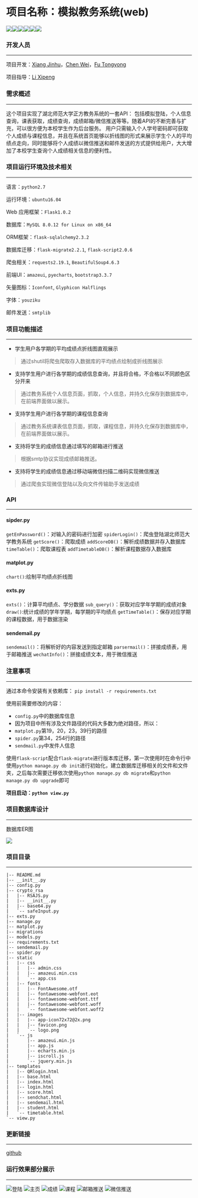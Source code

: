 # 项目名称：模拟教务系统(web)  
[![](https://travis-ci.org/Alamofire/Alamofire.svg?branch=master)](https://travis-ci.org/Alamofire/Alamofire)![](https://img.shields.io/badge/python-2.7-orange.svg)![](https://img.shields.io/badge/github-@Edusystem-blue.svg?colorA=abcdef)![](https://img.shields.io/badge/platform-flask-lightgrey.svg)![](https://img.shields.io/badge/HBNU-jwxt-red.svg)![](https://travis-ci.org/Alamofire/Alamofire.svg?branch=master)

### 开发人员
---

项目开发：[Xiang Jinhu](https://github.com/chirsxjh)，[Chen Wei](https://github.com/Cris0525)，[Fu Tongyong](https://github.com/CANYOUFINDIT)

项目指导：[Li Xipeng](https://github.com/hahaps)

### 需求概述
---
这个项目实现了湖北师范大学正方教务系统的一套API： 包括模拟登陆，个人信息查询，课表获取，成绩查询，成绩邮箱/微信推送等等。随着API的不断完善与扩充，可以很方便为本校学生作为后台服务。 
用户只需输入个人学号密码即可获取个人成绩与课程信息，并且在系统首页能够以折线图的形式来展示学生个人的平均绩点走向，同时能够将个人成绩以微信推送和邮件发送的方式提供给用户，大大增加了本校学生查询个人成绩相关信息的便利性。

### 项目运行环境及技术相关
---
语言：`python2.7`

运行环境：`ubuntu16.04`

Web 应用框架：`Flask1.0.2`

数据库：`MySQL 8.0.12 for Linux on x86_64`

ORM框架：`flask-sqlalchemy2.3.2`

数据库迁移：`flask-migrate2.2.1`, `flask-script2.0.6`

爬虫相关：`requests2.19.1`, `BeautifulSoup4.6.3`

前端UI：`amazeui`, `pyecharts`, `bootstrap3.3.7`

矢量图标：`Iconfont`, `Glyphicon Halflings`

字体：`youziku`

邮件发送：`smtplib`


### 项目功能描述
---

* 学生用户各学期的平均成绩点折线图直观展示
>通过shutil将爬虫爬取存入数据库的平均绩点绘制成折线图展示
* 支持学生用户进行各学期的成绩信息查询，并且将合格，不合格以不同颜色区分开来
> 通过教务系统个人信息页面，抓取，个人信息，并持久化保存到数据库中，在前端界面做以展示。
* 支持学生用户进行各学期的课程信息查询
> 通过教务系统课表信息页面，抓取，课程信息，并持久化保存到数据库中，在前端界面做以展示。
* 支持将学生的成绩信息通过填写的邮箱进行推送
> 根据smtp协议实现成绩邮箱推送。
* 支持将学生的成绩信息通过移动端微信扫描二维码实现微信推送
> 通过爬虫实现微信登陆以及向文件传输助手发送成绩

### API
---

#### sipder.py
`getEnPassword()`：对输入的密码进行加密
`spiderLogin()`：爬虫登陆湖北师范大学教务系统
`getScore()`：爬取成绩
`addScoreDB()`：解析成绩数据并存入数据库
`timeTable()`：爬取课程表
`addTimetableDB()`：解析课程数据存入数据库
#### matplot.py
`chart()`:绘制平均绩点折线图
#### exts.py
`exts()`：计算平均绩点、学分数据
`sub_query()`：获取对应学年学期的成绩对象
`draw()`:统计成绩的学年学期，每学期的平均绩点
`getTimeTable()`：保存对应学期的课程数据，用于数据渲染
#### sendemail.py
`sendemail()`：将解析好的内容发送到指定邮箱
`parsermail()`：拼接成绩表，用于邮箱推送
`wechatInfo()`：拼接成绩文本，用于微信推送

### 注意事项
---

通过本命令安装有关依赖库：
`pip install -r requirements.txt`

使用前需要修改的内容：
- `config.py`中的数据库信息
- 因为项目中所有涉及文件路径的代码大多数为绝对路径，所以：
 - `matplot.py`第19，20，23，39行的路径
 - `spider.py`第34，254行的路径
- `sendmail.py`中发件人信息

使用`flask-script`配合`flask-migrate`进行版本库迁移，第一次使用时在命令行中使用`python manage.py db init`进行初始化，建立数据库迁移相关的文件和文件夹，之后每次需要迁移依次使用`python manage.py db migrate`和`python manage.py db upgrade`即可

**项目启动：`python view.py`**

### 项目数据库设计
---

 数据库ER图

![](http://a1.qpic.cn/psb?/V13uRwZ41wvDRP/4BKeiFjdQkOUYkBlA6iIoxf3BQUW1ZzvSupBg0dS6u0!/c/dGwBAAAAAAAA&ek=1&kp=1&pt=0&bo=JQNGAgAAAAADF1A!&tl=1&vuin=2018982763&tm=1539486000&sce=60-2-2&rf=0-0)


### 项目目录
---

```
|-- README.md
|-- __init__.py
|-- config.py
|-- crypto_rsa
|   |-- RSAJS.py
|   |-- __init__.py
|   |-- base64.py
|   `-- safeInput.py
|-- exts.py
|-- manage.py
|-- matplot.py
|-- migrations
|-- models.py
|-- requirements.txt
|-- sendemail.py
|-- spider.py
|-- static
|   |-- css
|   |   |-- admin.css
|   |   |-- amazeui.min.css
|   |   `-- app.css
|   |-- fonts
|   |   |-- FontAwesome.otf
|   |   |-- fontawesome-webfont.eot
|   |   |-- fontawesome-webfont.ttf
|   |   |-- fontawesome-webfont.woff
|   |   `-- fontawesome-webfont.woff2
|   |-- images
|   |   |-- app-icon72x72@2x.png
|   |   |-- favicon.png
|   |   `-- logo.png
|   `-- js
|       |-- amazeui.min.js
|       |-- app.js
|       |-- echarts.min.js
|       |-- iscroll.js
|       `-- jquery.min.js
|-- templates
|   |-- QRlogin.html
|   |-- base.html
|   |-- index.html
|   |-- login.html
|   |-- score.html
|   |-- sendchat.html
|   |-- sendemail.html
|   |-- student.html
|   `-- timetable.html
`-- view.py
```

### 更新链接
---

[github](https://github.com/WeAreHus/HbnuEdusystem)

### 运行效果部分展示
---

![登陆](http://a1.qpic.cn/psb?/V13uRwZ41wvDRP/AOBaift4dR6PWNf6akgSmE7gC4AQHCE7b.mOKxNkuLk!/c/dDwBAAAAAAAA&ek=1&kp=1&pt=0&bo=CAaAAgAAAAADF74!&tl=1&vuin=2505888537&tm=1539493200&sce=60-2-2&rf=0-0)
![主页](http://a4.qpic.cn/psb?/V13uRwZ41wvDRP/RUEJ2YXUMoVFGK7Xu5aEWk63Fw5Wlxr4J5ugd4JvRdU!/c/dAsBAAAAAAAA&ek=1&kp=1&pt=0&bo=wAN.AQAAAAABF4w!&tl=3&vuin=2505888537&tm=1539493200&sce=60-2-2&rf=0-0)
![成绩](http://a2.qpic.cn/psb?/V13uRwZ41wvDRP/JK.k.nv1zE4Moy5blLEb*xzMNUM2r*TxmGPlfg9jB3o!/c/dA0BAAAAAAAA&ek=1&kp=1&pt=0&bo=wAONAQAAAAABF38!&tl=3&vuin=2505888537&tm=1539493200&sce=60-2-2&rf=0-0)
![课程](http://a2.qpic.cn/psb?/V13uRwZ41wvDRP/*sA50deeOO1hyv8G21T909KR3u.nU0VxGcMOjtqEYso!/c/dAkBAAAAAAAA&ek=1&kp=1&pt=0&bo=uANZAQAAAAABF9M!&tl=3&vuin=2505888537&tm=1539493200&sce=60-2-2&rf=0-0)
![邮箱推送](http://a3.qpic.cn/psb?/V13uRwZ41wvDRP/yar8BnepSAAkCfzXKLn.nB0.2.BbWiMClQHJr5D8zZQ!/c/dAoBAAAAAAAA&ek=1&kp=1&pt=0&bo=HwfQAQAAAAADF*s!&tl=1&vuin=2505888537&tm=1539493200&sce=60-2-2&rf=0-0)
![微信推送](http://a3.qpic.cn/psb?/V13uRwZ41wvDRP/D3drQPDk8v1cWVsM8PqhBdb1mzWt0MNcTUYnJh2STwo!/c/dNoAAAAAAAAA&ek=1&kp=1&pt=0&bo=JQdSAgAAAAADF0A!&tl=1&vuin=2505888537&tm=1539493200&sce=60-2-2&rf=0-0)